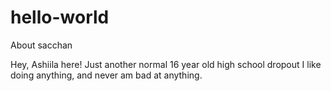# hello-world
About sacchan

Hey, Ashiila here! Just another normal 16 year old high school dropout
I like doing anything, and never am bad at anything.
